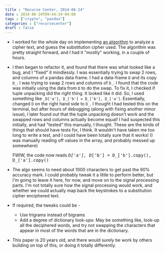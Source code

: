 ```yaml
---
title : "Recurse Center, 2014-06-24"
date : 2014-06-24T09:44:34-04:00
tags : ["crypto", "pandas"]
categories : ["recursecenter"]
draft : false
---
```


-   I worked for the whole day on implementing [an algorithm](http://www.tandfonline.com/doi/abs/10.1080/0161-119591883944) to analyze a
    cipher text, and guess the substitution cipher used.  The algorithm
    was pretty straight forward, and I had it "mostly" working, in a
    couple of hours.
-   I then began to refactor it, and found that there was what looked
    like a bug, and I "fixed" it mindlessly.  I was essentially trying
    to swap 2 rows, and columns of a pandas data frame.  I had a
    data-frame `D` and its copy `D_`.  I was trying to swap 2 rows and
    columns of `D_`.  I found that the code was initially using the data
    from `D` to do the swap.  To fix it, I checked if tuple unpacking
    did the right thing.  It looked like it did.  So, I used something
    like `_D['a'], D_['b'] = D_['b'], D_['a']`.  Essentially, changed `D`
    on the right hand side to `D_`.  I thought I had tested this on the
    terminal, but after hours of debugging (along with fixing another
    minor issue), I later found out that the tuple unpacking doesn't
    work and the swapped rows and columns actually become equal!  I had
    suspected this initially, and had "tested" this manually, I
    thought.  These are the kinds of things that should have tests for,
    I think.  It wouldn't have taken me too long to write a test, and I
    could have been totally sure that it works!  (I was manually reading
    off values in the array, and probably messed up somewhere)

    FWIW, the code now reads <kbd>_D['a'], D_['b'] = D_['b'].copy(),
      D_['a'].copy()</kbd>
-   The algo seems to need about 1000 characters to get past the 90%
    accuracy mark.  I could probably tweak it a little to perform
    better, but I'm going to leave it here, for now, and move on to the
    signal processing parts.  I'm not totally sure how the signal
    processing would work, and whether we could actually map back the
    keystrokes to a substitution cipher enciphered text.
-   If required, the tweaks could be -
    -   Use trigrams instead of bigrams
    -   Add a degree of dictionary look-ups: May be something like,
        look-up all the deciphered words, and try not swapping the
        characters that appear in most of the words that are in the
        dictionary.
-   This paper is 20 years old, and there would surely be work by others
    building on top of this, or doing it totally differently.

